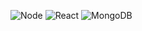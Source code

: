 ![Node](https://img.shields.io/badge/Node.js-43853D?logo=node.js&logoColor=white)
![React](https://img.shields.io/badge/React-20232A?logo=react)
![MongoDB](https://img.shields.io/badge/MongoDB-4EA94B?logo=mongodb)
